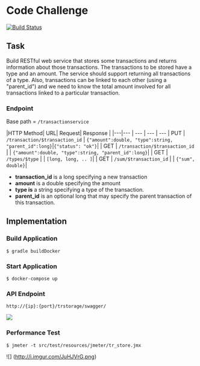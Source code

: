 # Code Challenge
[![Build Status](https://travis-ci.org/volkodavs/tr-storage.svg)](https://travis-ci.org/volkodavs/tr-storage)

## Task

Build RESTful web service that stores some transactions and returns information about those transactions.
The transactions to be stored have a type and an amount. The service should support returning all transactions of a type. Also, transactions can be linked to each other (using a "parent_id") and we need to know the total amount involved for all transactions linked to a particular transaction.

### Endpoint

Base path = `/transactionservice`

|HTTP Method| URL| Request| Response |
|---|--- | --- | --- | --- 
| PUT | `/transaction/$transaction_id` | `{"amount":double, "type":string, "parent_id":long}`|`{"status": "ok"}`|
| GET | `/transaction/$transaction_id` | | `{"amount":double, "type":string, "parent_id":long}`| 
| GET | `/types/$type` | | `[long, long, .. ]`|
| GET | `/sum/$transaction_id` | | `{"sum", double}`|

* **transaction_id** is a long specifying a new transaction
* **amount** is a double specifying the amount
* **type is** a string specifying a type of the transaction.
* **parent_id** is an optional long that may specify the parent transaction of this transaction.

## Implementation


### Build Application 

```
$ gradle buildDocker
```

### Start Application

```
$ docker-compose up
```

### API Endpoint

```
http://{ip}:{port}/trstorage/swagger/
```

![](http://i.imgur.com/0sbFO1I.png)


### Performance Test

```
$ jmeter -t src/test/resources/jmeter/tr_store.jmx
```

![] (http://i.imgur.com/JuHJVrG.png)



